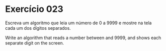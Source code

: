 # Exercício 023

Escreva um algoritmo que leia um número de 0 a 9999 e mostre na tela cada um dos dígitos separados.

Write an algorithm that reads a number between and 9999, and shows each separate digit on the screen.
